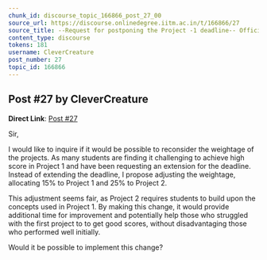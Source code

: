```yaml
---
chunk_id: discourse_topic_166866_post_27_00
source_url: https://discourse.onlinedegree.iitm.ac.in/t/166866/27
source_title: --Request for postponing the Project -1 deadline-- Official Response: Extended :)
content_type: discourse
tokens: 181
username: CleverCreature
post_number: 27
topic_id: 166866
---
```


## Post #27 by CleverCreature

**Direct Link**: [Post #27](https://discourse.onlinedegree.iitm.ac.in/t/166866/27)

Sir,

I would like to inquire if it would be possible to reconsider the weightage of the projects. As many students are finding it challenging to achieve high score in Project 1 and have been requesting an extension for the deadline. Instead of extending the deadline, I propose adjusting the weightage, allocating 15% to Project 1 and 25% to Project 2.

This adjustment seems fair, as Project 2 requires students to build upon the concepts used in Project 1. By making this change, it would provide additional time for improvement and potentially help those who struggled with the first project to to get good scores, without disadvantaging those who performed well initially.

Would it be possible to implement this change?
